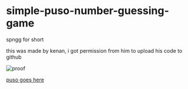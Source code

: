 # simple-puso-number-guessing-game
spngg for short

this was made by kenan, i got permission from him to upload his code to github

![proof](https://cdn.discordapp.com/attachments/1114949239299117117/1175427466051981322/Credit_tho.png)

[puso goes here](https://github.com/mache102/puso)
